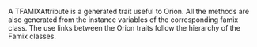 A TFAMIXAttribute is a generated trait useful to Orion. All the methods are also generated from the instance variables of the corresponding famix class. The use links between the Orion traits follow the hierarchy of the Famix classes. 